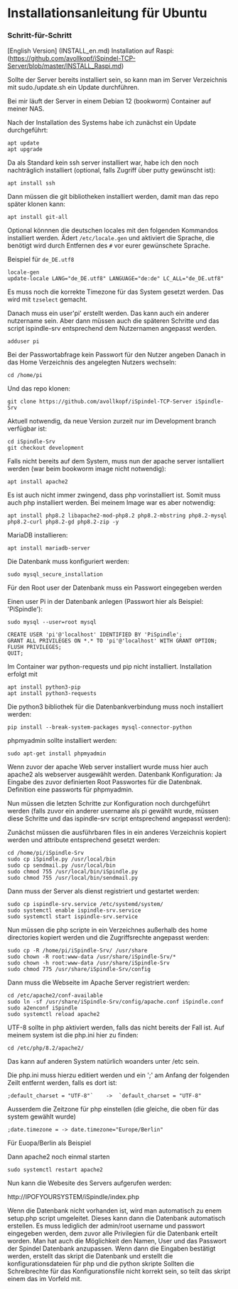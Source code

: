# Installationsanleitung für Ubuntu
### Schritt-für-Schritt

[English Version] (INSTALL_en.md)
Installation auf Raspi: (https://github.com/avollkopf/iSpindel-TCP-Server/blob/master/INSTALL_Raspi.md)

Sollte der Server bereits installiert sein, so kann man im Server Verzeichnis mit sudo./update.sh ein Update durchführen.

Bei mir läuft der Server in einem Debian 12 (bookworm) Container auf meiner NAS. 

Nach der Installation des Systems habe ich zunächst ein Update durchgeführt:

	apt update
	apt upgrade

Da als Standard kein ssh server installiert war, habe ich den noch nachträglich installiert (optional, falls Zugriff über putty gewünscht ist):

	apt install ssh
	
Dann müssen die git bibliotheken installiert werden, damit man das repo später klonen kann:

	apt install git-all

Optional könnnen die deutschen locales mit den folgenden Kommandos installiert werden. Ädert `/etc/locale.gen` und aktiviert die Sprache, die benötigt wird durch Entfernen des `#` vor eurer gewünschete Sprache.

Beispiel für `de_DE.utf8`

	locale-gen
	update-locale LANG="de_DE.utf8" LANGUAGE="de:de" LC_ALL="de_DE.utf8"


Es muss noch die korrekte Timezone für das System gesetzt werden. Das wird mit `tzselect` gemacht.
	
Danach muss ein user'pi' erstellt werden. Das kann auch ein anderer nutzername sein. Aber dann müssen auch die späteren Schritte und das script ispindle-srv entsprechend dem Nutzernamen angepasst werden.

	adduser pi 

Bei der Passwortabfrage kein Passwort für den Nutzer angeben
Danach in das Home Verzeichnis des angelegten Nutzers wechseln:

	cd /home/pi

Und das repo klonen:

	git clone https://github.com/avollkopf/iSpindel-TCP-Server iSpindle-Srv

Aktuell notwendig, da neue Version zurzeit nur im Development branch verfügbar ist:

```
cd iSpindle-Srv
git checkout development
```

Falls nicht bereits auf dem System, muss nun der apache server isntalliert werden (war beim bookworm image nicht notwendig):

	apt install apache2

Es ist auch nicht immer zwingend, dass php vorinstalliert ist. Somit muss auch php installiert werden. Bei meinem Image war es aber notwendig:

	apt install php8.2 libapache2-mod-php8.2 php8.2-mbstring php8.2-mysql php8.2-curl php8.2-gd php8.2-zip -y
	
MariaDB installieren:

	apt install mariadb-server

Die Datenbank muss konfiguriert werden:

	sudo mysql_secure_installation

Für den Root user der Datenbank muss ein Passwort eingegeben werden 

Einen user Pi in der Datenbank anlegen (Passwort hier als Beispiel: 'PiSpindle'):
	
	sudo mysql --user=root mysql

```
CREATE USER 'pi'@'localhost' IDENTIFIED BY 'PiSpindle';
GRANT ALL PRIVILEGES ON *.* TO 'pi'@'localhost' WITH GRANT OPTION;
FLUSH PRIVILEGES;
QUIT;
 ```

Im Container war python-requests und pip nicht installiert. Installation erfolgt mit

	apt install python3-pip
	apt install python3-requests


Die python3 bibliothek für die Datenbankverbindung muss noch installiert werden:

	pip install --break-system-packages mysql-connector-python


phpmyadmin sollte installiert werden:

	sudo apt-get install phpmyadmin

Wenn zuvor der apache Web server installiert wurde muss hier auch apache2 als webserver ausgewählt werden.
Datenbank Konfiguration: Ja
Eingabe des zuvor definierten Root Passwortes für die Datenbnak.
Definition eine passworts für phpmyadmin.

Nun müssen die letzten Schritte zur Konfiguration noch durchgeführt werden (falls zuvor ein anderer username als pi gewählt wurde, müssen diese Schritte und das ispindle-srv script entsprechend angepasst werden):

Zunächst müssen die ausführbaren files in ein anderes Verzeichnis kopiert werden und attribute entsprechend gesetzt werden:
```
cd /home/pi/iSpindle-Srv
sudo cp iSpindle.py /usr/local/bin
sudo cp sendmail.py /usr/local/bin
sudo chmod 755 /usr/local/bin/iSpindle.py
sudo chmod 755 /usr/local/bin/sendmail.py
```

Dann muss der Server als dienst registriert und gestartet werden:
```
sudo cp ispindle-srv.service /etc/systemd/system/
sudo systemctl enable ispindle-srv.service
sudo systemctl start ispindle-srv.service
```

Nun müssen die php scripte in ein Verzeichnes außerhalb des home directories kopiert werden und die Zugriffsrechte angepasst werden:
```
sudo cp -R /home/pi/iSpindle-Srv/ /usr/share
sudo chown -R root:www-data /usr/share/iSpindle-Srv/*
sudo chown -h root:www-data /usr/share/iSpindle-Srv
sudo chmod 775 /usr/share/iSpindle-Srv/config
```

Dann muss die Webseite im Apache Server registriert werden:
```
cd /etc/apache2/conf-available
sudo ln -sf /usr/share/iSpindle-Srv/config/apache.conf iSpindle.conf
sudo a2enconf iSpindle
sudo systemctl reload apache2
```

UTF-8 sollte in php aktiviert werden, falls das nicht bereits der Fall ist. Auf meinem system ist die php.ini hier zu finden:

	cd /etc/php/8.2/apache2/

Das kann auf anderen System natürlich woanders unter /etc sein.

Die php.ini muss hierzu editiert werden und ein ';' am Anfang der folgenden Zeilt entfernt werden, falls es dort ist:

	;default_charset = "UTF-8"`    ->  `default_charset = "UTF-8"

Ausserdem die Zeitzone für php einstellen (die gleiche, die oben für das system gewählt wurde)

	;date.timezone = -> date.timezone="Europe/Berlin" 

Für Euopa/Berlin als Beispiel

Dann apache2 noch einmal starten

	sudo systemctl restart apache2

Nun kann die Webesite des Servers aufgerufen werden:

http://IPOFYOURSYSTEM/iSpindle/index.php

Wenn die Datenbank nicht vorhanden ist, wird man automatisch zu enem setup.php script umgeleitet. Dieses kann dann die Datenbank automatisch erstellen.
Es muss lediglich der admin/root username und passwort eingegeben werden, dem zuvor alle Privilegien für die Datenbank erteilt worden. Man hat auch die Möglichkeit den Namen, User und das Passwort der Spindel Datenbank anzupassen.
Wenn dann die Eingaben bestätigt werden, erstellt das skript die Datenbank und erstellt die konfigurationsdateien für php und die python skripte
Sollten die Schreibrechte für das Konfigurationsfile nicht korrekt sein, so teilt das skript einem das im Vorfeld mit.